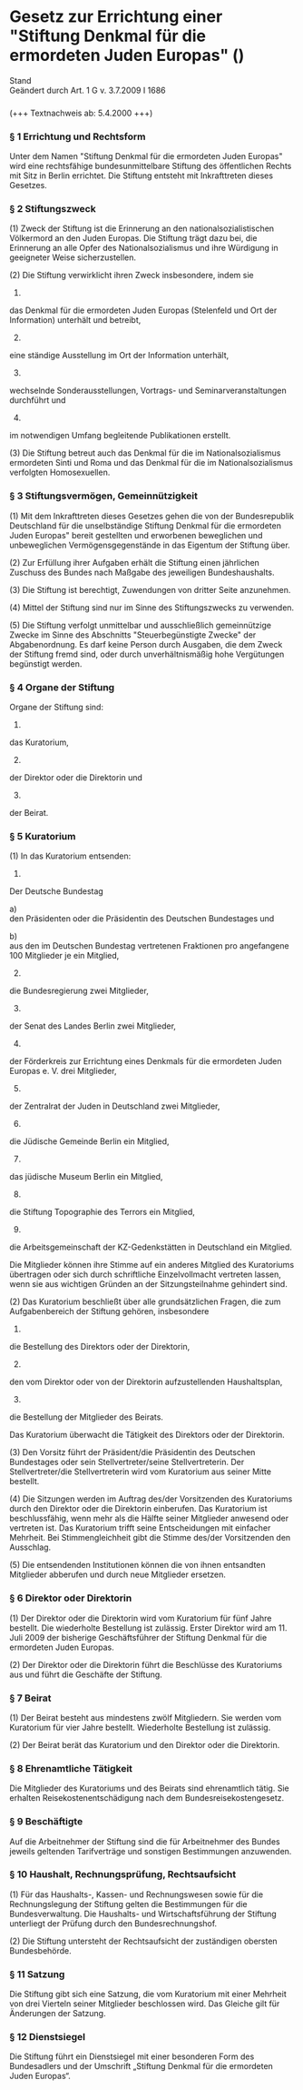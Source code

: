 Gesetz zur Errichtung einer "Stiftung Denkmal für die ermordeten Juden Europas" ()
==================================================================================

Stand  
Geändert durch Art. 1 G v. 3.7.2009 I 1686

### 

(+++ Textnachweis ab: 5.4.2000 +++)

### § 1 Errichtung und Rechtsform

Unter dem Namen "Stiftung Denkmal für die ermordeten Juden Europas" wird eine rechtsfähige bundesunmittelbare Stiftung des öffentlichen Rechts mit Sitz in Berlin errichtet. Die Stiftung entsteht mit Inkrafttreten dieses Gesetzes.

### § 2 Stiftungszweck

(1) Zweck der Stiftung ist die Erinnerung an den nationalsozialistischen Völkermord an den Juden Europas. Die Stiftung trägt dazu bei, die Erinnerung an alle Opfer des Nationalsozialismus und ihre Würdigung in geeigneter Weise sicherzustellen.

(2) Die Stiftung verwirklicht ihren Zweck insbesondere, indem sie

1.  
das Denkmal für die ermordeten Juden Europas (Stelenfeld und Ort der Information) unterhält und betreibt,

2.  
eine ständige Ausstellung im Ort der Information unterhält,

3.  
wechselnde Sonderausstellungen, Vortrags- und Seminarveranstaltungen durchführt und

4.  
im notwendigen Umfang begleitende Publikationen erstellt.

(3) Die Stiftung betreut auch das Denkmal für die im Nationalsozialismus ermordeten Sinti und Roma und das Denkmal für die im Nationalsozialismus verfolgten Homosexuellen.

### § 3 Stiftungsvermögen, Gemeinnützigkeit

(1) Mit dem Inkrafttreten dieses Gesetzes gehen die von der Bundesrepublik Deutschland für die unselbständige Stiftung Denkmal für die ermordeten Juden Europas" bereit gestellten und erworbenen beweglichen und unbeweglichen Vermögensgegenstände in das Eigentum der Stiftung über.

(2) Zur Erfüllung ihrer Aufgaben erhält die Stiftung einen jährlichen Zuschuss des Bundes nach Maßgabe des jeweiligen Bundeshaushalts.

(3) Die Stiftung ist berechtigt, Zuwendungen von dritter Seite anzunehmen.

(4) Mittel der Stiftung sind nur im Sinne des Stiftungszwecks zu verwenden.

(5) Die Stiftung verfolgt unmittelbar und ausschließlich gemeinnützige Zwecke im Sinne des Abschnitts "Steuerbegünstigte Zwecke" der Abgabenordnung. Es darf keine Person durch Ausgaben, die dem Zweck der Stiftung fremd sind, oder durch unverhältnismäßig hohe Vergütungen begünstigt werden.

### § 4 Organe der Stiftung

Organe der Stiftung sind:

1.  
das Kuratorium,

2.  
der Direktor oder die Direktorin und

3.  
der Beirat.

### § 5 Kuratorium

(1) In das Kuratorium entsenden:

1.  
Der Deutsche Bundestag

a)  
den Präsidenten oder die Präsidentin des Deutschen Bundestages und

b)  
aus den im Deutschen Bundestag vertretenen Fraktionen pro angefangene 100 Mitglieder je ein Mitglied,

2.  
die Bundesregierung zwei Mitglieder,

3.  
der Senat des Landes Berlin zwei Mitglieder,

4.  
der Förderkreis zur Errichtung eines Denkmals für die ermordeten Juden Europas e. V. drei Mitglieder,

5.  
der Zentralrat der Juden in Deutschland zwei Mitglieder,

6.  
die Jüdische Gemeinde Berlin ein Mitglied,

7.  
das jüdische Museum Berlin ein Mitglied,

8.  
die Stiftung Topographie des Terrors ein Mitglied,

9.  
die Arbeitsgemeinschaft der KZ-Gedenkstätten in Deutschland ein Mitglied.

Die Mitglieder können ihre Stimme auf ein anderes Mitglied des Kuratoriums übertragen oder sich durch schriftliche Einzelvollmacht vertreten lassen, wenn sie aus wichtigen Gründen an der Sitzungsteilnahme gehindert sind.

(2) Das Kuratorium beschließt über alle grundsätzlichen Fragen, die zum Aufgabenbereich der Stiftung gehören, insbesondere

1.  
die Bestellung des Direktors oder der Direktorin,

2.  
den vom Direktor oder von der Direktorin aufzustellenden Haushaltsplan,

3.  
die Bestellung der Mitglieder des Beirats.

Das Kuratorium überwacht die Tätigkeit des Direktors oder der Direktorin.

(3) Den Vorsitz führt der Präsident/die Präsidentin des Deutschen Bundestages oder sein Stellvertreter/seine Stellvertreterin. Der Stellvertreter/die Stellvertreterin wird vom Kuratorium aus seiner Mitte bestellt.

(4) Die Sitzungen werden im Auftrag des/der Vorsitzenden des Kuratoriums durch den Direktor oder die Direktorin einberufen. Das Kuratorium ist beschlussfähig, wenn mehr als die Hälfte seiner Mitglieder anwesend oder vertreten ist. Das Kuratorium trifft seine Entscheidungen mit einfacher Mehrheit. Bei Stimmengleichheit gibt die Stimme des/der Vorsitzenden den Ausschlag.

(5) Die entsendenden Institutionen können die von ihnen entsandten Mitglieder abberufen und durch neue Mitglieder ersetzen.

### § 6 Direktor oder Direktorin

(1) Der Direktor oder die Direktorin wird vom Kuratorium für fünf Jahre bestellt. Die wiederholte Bestellung ist zulässig. Erster Direktor wird am 11. Juli 2009 der bisherige Geschäftsführer der Stiftung Denkmal für die ermordeten Juden Europas.

(2) Der Direktor oder die Direktorin führt die Beschlüsse des Kuratoriums aus und führt die Geschäfte der Stiftung.

### § 7 Beirat

(1) Der Beirat besteht aus mindestens zwölf Mitgliedern. Sie werden vom Kuratorium für vier Jahre bestellt. Wiederholte Bestellung ist zulässig.

(2) Der Beirat berät das Kuratorium und den Direktor oder die Direktorin.

### § 8 Ehrenamtliche Tätigkeit

Die Mitglieder des Kuratoriums und des Beirats sind ehrenamtlich tätig. Sie erhalten Reisekostenentschädigung nach dem Bundesreisekostengesetz.

### § 9 Beschäftigte

Auf die Arbeitnehmer der Stiftung sind die für Arbeitnehmer des Bundes jeweils geltenden Tarifverträge und sonstigen Bestimmungen anzuwenden.

### § 10 Haushalt, Rechnungsprüfung, Rechtsaufsicht

(1) Für das Haushalts-, Kassen- und Rechnungswesen sowie für die Rechnungslegung der Stiftung gelten die Bestimmungen für die Bundesverwaltung. Die Haushalts- und Wirtschaftsführung der Stiftung unterliegt der Prüfung durch den Bundesrechnungshof.

(2) Die Stiftung untersteht der Rechtsaufsicht der zuständigen obersten Bundesbehörde.

### § 11 Satzung

Die Stiftung gibt sich eine Satzung, die vom Kuratorium mit einer Mehrheit von drei Vierteln seiner Mitglieder beschlossen wird. Das Gleiche gilt für Änderungen der Satzung.

### § 12 Dienstsiegel

Die Stiftung führt ein Dienstsiegel mit einer besonderen Form des Bundesadlers und der Umschrift „Stiftung Denkmal für die ermordeten Juden Europas“.
